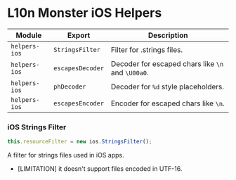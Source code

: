 # L10n Monster iOS Helpers

|Module|Export|Description|
|---|---|---|
|`helpers-ios`|`StringsFilter`|Filter for .strings files.|
|`helpers-ios`|`escapesDecoder`|Decoder for escaped chars like `\n` and `\U00a0`.|
|`helpers-ios`|`phDecoder`|Decoder for `%d` style placeholders.|
|`helpers-ios`|`escapesEncoder`|Encoder for escaped chars like `\n`.|

### iOS Strings Filter

```js
this.resourceFilter = new ios.StringsFilter();
```

A filter for strings files used in iOS apps.

* [LIMITATION] it doesn't support files encoded in UTF-16.
